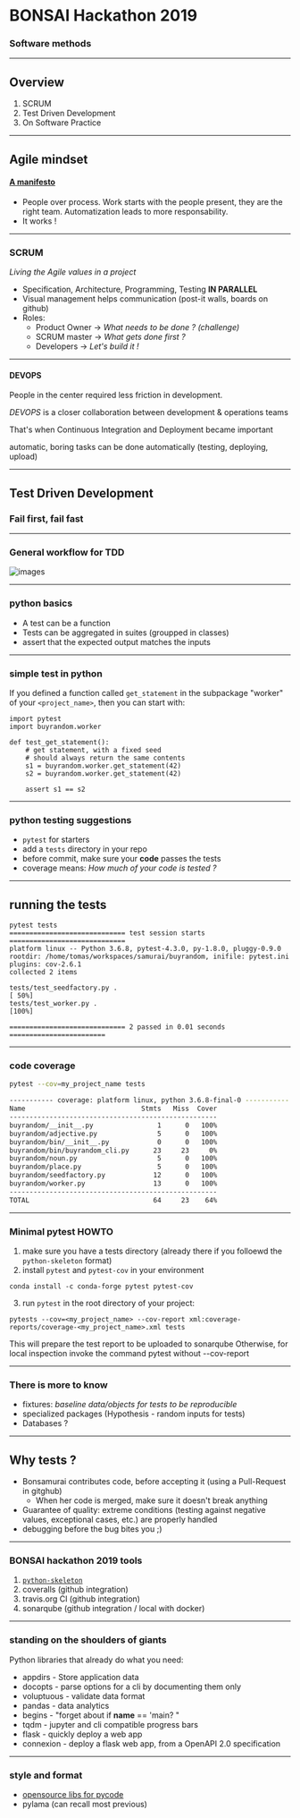 # BONSAI Hackathon 2019

### Software methods

---
## Overview

1. SCRUM
2. Test Driven Development
3. On Software Practice

---

<!-- .slide: data-transition="zoom" -->

## Agile mindset
#### [A manifesto](https://agilemanifesto.org/iso/ca/manifesto.html)

+ People over process. Work starts with the people present, they are the right team. Automatization leads to more responsability.
+ It works !

---
### SCRUM

_Living the Agile values in a project_

+ Specification, Architecture, Programming, Testing **IN PARALLEL**
+ Visual management helps communication (post-it walls, boards on github)
+ Roles:
    + Product Owner -> _What needs to be done ? (challenge)_
    + SCRUM master -> _What gets done first ?_
    + Developers -> _Let's build it !_


---
#### DEVOPS

People in the center required less friction in development.

*DEVOPS* is a closer collaboration between development & operations teams

That's when Continuous Integration and Deployment became important

automatic, boring tasks can be done automatically (testing, deploying, upload)

<!-- .slide: data-transition="zoom" -->
---

## Test Driven Development
### Fail first, fail fast
---

### General workflow for TDD

![images](/images/tdd-flow.png)

---

### python basics

+ A test can be a function
+ Tests can be aggregated in suites (groupped in classes)
+ assert that the expected output matches the inputs

---

### simple test in python

If you defined a function called `get_statement` in the 
subpackage "worker" of your `<project_name>`, then you can start with:


```
import pytest
import buyrandom.worker

def test_get_statement():
    # get statement, with a fixed seed 
    # should always return the same contents
    s1 = buyrandom.worker.get_statement(42)
    s2 = buyrandom.worker.get_statement(42)

    assert s1 == s2

```

---

### python testing suggestions

+ `pytest` for starters
+ add a  `tests` directory in your repo
+ before commit, make sure your **code** passes the tests
+ coverage means: _How much of your code is tested ?_

---

## running the tests

```
pytest tests
============================= test session starts =============================
platform linux -- Python 3.6.8, pytest-4.3.0, py-1.8.0, pluggy-0.9.0
rootdir: /home/tomas/workspaces/samurai/buyrandom, inifile: pytest.ini
plugins: cov-2.6.1
collected 2 items                                                                                                                                                                           

tests/test_seedfactory.py .                                                                                                                                                           [ 50%]
tests/test_worker.py .                                                                                                                                                                [100%]

============================= 2 passed in 0.01 seconds ========================
```

---

### code coverage

```bash
pytest --cov=my_project_name tests

----------- coverage: platform linux, python 3.6.8-final-0 -----------
Name                             Stmts   Miss  Cover
----------------------------------------------------
buyrandom/__init__.py                1      0   100%
buyrandom/adjective.py               5      0   100%
buyrandom/bin/__init__.py            0      0   100%
buyrandom/bin/buyrandom_cli.py      23     23     0%
buyrandom/noun.py                    5      0   100%
buyrandom/place.py                   5      0   100%
buyrandom/seedfactory.py            12      0   100%
buyrandom/worker.py                 13      0   100%
----------------------------------------------------
TOTAL                               64     23    64%

```

---

### Minimal pytest HOWTO

1. make sure you have a tests directory (already there if you folloewd the `python-skeleton` format)
2. install `pytest` and `pytest-cov` in your environment

```
conda install -c conda-forge pytest pytest-cov
```
3. run `pytest` in the root directory of your project:

```
pytests --cov=<my_project_name> --cov-report xml:coverage-reports/coverage-<my_project_name>.xml tests

```
This will prepare the test report to be uploaded to sonarqube
Otherwise, for local inspection invoke the command pytest without --cov-report

---
### There is more to know

+ fixtures: _baseline data/objects for tests to be reproducible_
+ specialized packages (Hypothesis - random inputs for tests)
+ Databases ?

---
## Why tests ?

+ Bonsamurai contributes code, before accepting it (using a Pull-Request in gitghub)
    + When her code is merged, make sure it doesn't break anything
+ Guarantee of quality: extreme conditions (testing against negative values, exceptional cases, etc.) are properly handled
+ debugging before the bug bites you ;)
 

---

<!-- .slide: data-transition="zoom" -->

### BONSAI hackathon 2019 tools

1. [`python-skeleton`](https://github.com/BONSAMURAIS/python-skeleton/)
2. coveralls (github integration)
3. travis.org CI (github integration)
4. sonarqube (github integration / local with docker)


---

### standing on the shoulders of giants

Python libraries that already do what you need:

+ appdirs - Store application data
+ docopts - parse options for a cli by documenting them only
+ voluptuous - validate data format
+ pandas - data analytics
+ begins - "forget about if __name__ == 'main? "
+ tqdm - jupyter and cli compatible progress bars
+ flask - quickly deploy a web app
+ connexion - deploy a flask web app, from a OpenAPI 2.0 specification

---

### style and format

+ [opensource libs for pycode](https://opensource.com/article/18/7/7-python-libraries-more-maintainable-code) 
+ pylama (can recall most previous)
